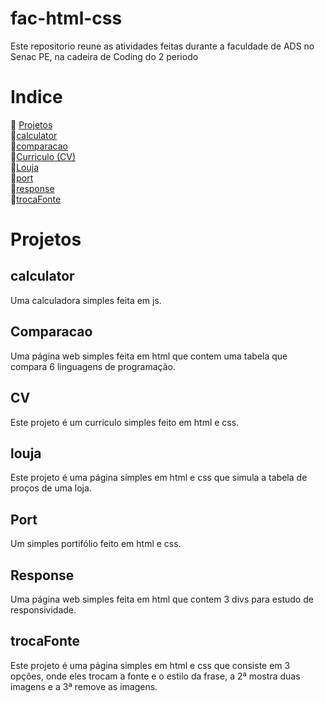 # fac-html-css
Este repositorio reune as atividades feitas durante a faculdade de ADS no Senac PE, na cadeira de Coding do 2 periodo

# Indice
🔷 [Projetos](#projetos)<br>
  🔹[calculator](#calculator)<br>
  🔹[comparacao](#comparacao)<br>
  🔹[Curriculo (CV)](#cv)<br>
  🔹[Louja](#louja)<br>
  🔹[port](#port)<br>
  🔹[response](#response)<br>
  🔹[trocaFonte](#trocafonte)<br>


# Projetos
## calculator
Uma calculadora simples feita em js.

## Comparacao
Uma página web simples feita em html que contem uma tabela que compara 6 linguagens de programação.

## CV
Este projeto é um curriculo simples feito em html e css.

## louja
Este projeto é uma página simples em html e css que simula a tabela de proços de uma loja.

## Port
Um simples portifólio feito em html e css.

## Response
Uma página web simples feita em html que contem 3 divs para estudo de responsividade.

## trocaFonte
Este projeto é uma página simples em html e css que consiste em 3 opções, onde eles trocam a fonte e o estilo da frase, a 2ª mostra duas imagens e a 3ª remove as imagens.
